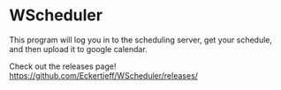 # WScheduler

This program will log you in to the scheduling server, get your schedule, and then upload it to google calendar.

Check out the releases page! https://github.com/Eckertjeff/WScheduler/releases/

